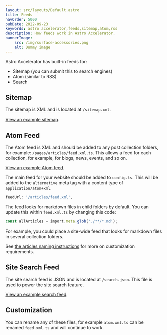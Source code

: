 ```yaml
---
layout: src/layouts/Default.astro
title: Feeds
navOrder: 5000
pubDate: 2022-09-23
keywords: astro accelerator,feeds,sitemap,atom,rss
description: How feeds work in Astro Accelerator.
bannerImage:
    src: /img/surface-accessories.png
    alt: Dummy image
---
```


Astro Accelerator has built-in feeds for:

- Sitemap (you can submit this to search engines)
- Atom (similar to RSS)
- Search

## Sitemap

The sitemap is XML and is located at `/sitemap.xml`.

[View an example sitemap](/sitemap.xml).

## Atom Feed

The Atom feed is XML and should be added to any post collection folders, for example: `/pages/articles/feed.xml.ts`. This allows a feed for each collection, for example, for blogs, news, events, and so on.

[View an example Atom feed](/articles/feed.xml).

The main feed for your website should be added to `config.ts`. This will be added to the `alternative` meta tag with a content type of `application/atom+xml`.

```typescript
feedUrl: '/articles/feed.xml',
```

The feed looks for markdown files in child folders by default. You can update this within `feed.xml.ts` by changing this code:

```typescript
const allArticles = import.meta.glob('./**/*.md');
```

For example, you could place a site-wide feed that looks for markdown files in several collection folders.

See [the articles naming instructions](/features/articles/#using-different-article-names) for more on customization requirements.

## Site Search Feed

The site search feed is JSON and is located at `/search.json`. This file is used to power the site search feature.

[View an example search feed](/search.json).

## Customization

You can rename any of these files, for example `atom.xml.ts` can be renamed `feed.xml.ts` and will continue to work.